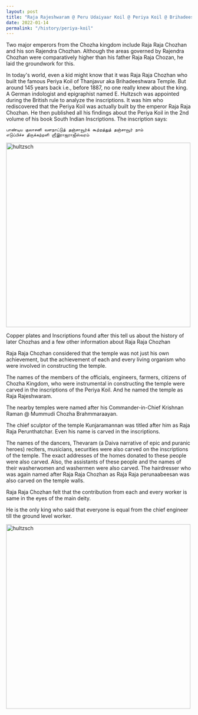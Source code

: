 ```yaml
---
layout: post
title: "Raja Rajeshwaram @ Peru Udaiyaar Koil @ Periya Koil @ Brihadeeshwarar Temple"
date: 2022-01-14
permalink: "/history/periya-koil"
---
```


Two major emperors from the Chozha kingdom include Raja Raja Chozhan and his son Rajendra Chozhan. Although the areas governed by Rajendra Chozhan were comparatively higher than his father Raja Raja Chozan, he laid the groundwork for this.

<!--more-->

In today's world, even a kid might know that it was Raja Raja Chozhan who built the famous Periya Koil of Thanjavur aka Brihadeeshwara Temple. But around 145 years back i.e., before 1887, no one really knew about the king.  A German indologist and epigraphist named E. Hultzsch was appointed during the British rule to analyze the inscriptions.
It was him who rediscovered that the Periya Koil was actually built by the emperor Raja Raja Chozhan. He then published all his findings about the Periya Koil in the 2nd volume of his book South Indian Inscriptions. The inscription says:

    பாண்டிய குலாசனி வளநாட்டுத் தஞ்சாவூர்க் கூற்றத்துத் தஞ்சாவூர் நாம்
    எடுப்பிச்ச திருக்கற்றளி ஶ்ரீஇராஜராஜீஸ்வரம்


<img src="{{ site.url }}/assets/hultzsch.jpg" alt="hultzsch" class="inline" height=500/>

Copper plates and Inscriptions found after this tell us about the history of later Chozhas and a few other 
information about Raja Raja Chozhan

Raja Raja Chozhan considered that the temple was not just his own achievement, but the achievement of each and every living organism who were involved in constructing the temple.

The names of the members of the officials, engineers, farmers, citizens of Chozha Kingdom,  who were instrumental in constructing the temple were carved in the inscriptions of the Periya Koil. And he named the temple as Raja Rajeshwaram.

The nearby temples were named after his Commander-in-Chief Krishnan Raman @ Mummudi Chozha Brahmmaraayan.

The chief sculptor of the temple Kunjaramannan was titled after him as Raja Raja Perunthatchar. Even his name is carved in the inscriptions.

The names of the dancers, Thevaram (a Daiva narrative of epic and puranic heroes) reciters, musicians, securities were also carved on the inscriptions of the temple. The exact addresses of the homes donated to these people were also carved. Also, the assistants of these people and the names of their washerwomen and washermen were also carved. The hairdresser who was again named after Raja Raja Chozhan as Raja Raja perunaabeesan was also carved on the temple walls.

Raja Raja Chozhan felt that the contribution from each and every worker is same in the eyes of the main deity.

He is the only king who said that everyone is equal from the chief engineer till the ground level worker.

<img src="{{ site.url }}/assets/big_temple.jpg" alt="hultzsch" class="inline" height=500/>
